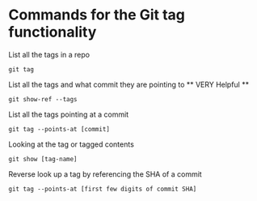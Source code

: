 # Commands for the Git tag functionality

List all the tags in a repo
```
git tag
```

List all the tags and what commit they are pointing to
** VERY Helpful **
```
git show-ref --tags
```

List all the tags pointing at a commit
```
git tag --points-at [commit]
```

Looking at the tag or tagged contents
```
git show [tag-name]
```

Reverse look up a tag by referencing the SHA of a commit
```
git tag --points-at [first few digits of commit SHA]
```
